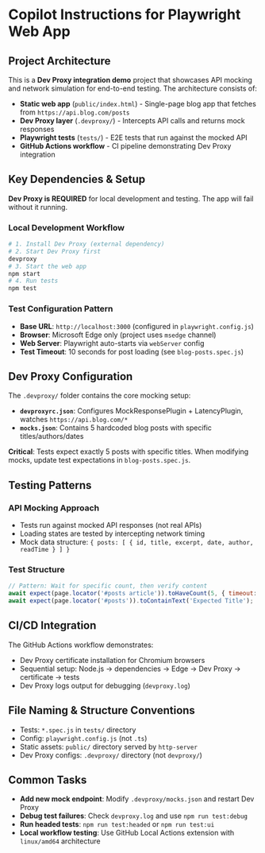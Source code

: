 # Copilot Instructions for Playwright Web App

## Project Architecture

This is a **Dev Proxy integration demo** project that showcases API mocking and network simulation for end-to-end testing. The architecture consists of:

- **Static web app** (`public/index.html`) - Single-page blog app that fetches from `https://api.blog.com/posts`
- **Dev Proxy layer** (`.devproxy/`) - Intercepts API calls and returns mock responses
- **Playwright tests** (`tests/`) - E2E tests that run against the mocked API
- **GitHub Actions workflow** - CI pipeline demonstrating Dev Proxy integration

## Key Dependencies & Setup

**Dev Proxy is REQUIRED** for local development and testing. The app will fail without it running.

### Local Development Workflow
```bash
# 1. Install Dev Proxy (external dependency)
# 2. Start Dev Proxy first
devproxy
# 3. Start the web app
npm start
# 4. Run tests
npm test
```

### Test Configuration Pattern
- **Base URL**: `http://localhost:3000` (configured in `playwright.config.js`)
- **Browser**: Microsoft Edge only (project uses `msedge` channel)
- **Web Server**: Playwright auto-starts via `webServer` config
- **Test Timeout**: 10 seconds for post loading (see `blog-posts.spec.js`)

## Dev Proxy Configuration

The `.devproxy/` folder contains the core mocking setup:

- **`devproxyrc.json`**: Configures MockResponsePlugin + LatencyPlugin, watches `https://api.blog.com/*`
- **`mocks.json`**: Contains 5 hardcoded blog posts with specific titles/authors/dates

**Critical**: Tests expect exactly 5 posts with specific titles. When modifying mocks, update test expectations in `blog-posts.spec.js`.

## Testing Patterns

### API Mocking Approach
- Tests run against mocked API responses (not real APIs)
- Loading states are tested by intercepting network timing
- Mock data structure: `{ posts: [ { id, title, excerpt, date, author, readTime } ] }`

### Test Structure
```javascript
// Pattern: Wait for specific count, then verify content
await expect(page.locator('#posts article')).toHaveCount(5, { timeout: 10000 });
await expect(page.locator('#posts')).toContainText('Expected Title');
```

## CI/CD Integration

The GitHub Actions workflow demonstrates:
- Dev Proxy certificate installation for Chromium browsers
- Sequential setup: Node.js → dependencies → Edge → Dev Proxy → certificate → tests
- Dev Proxy logs output for debugging (`devproxy.log`)

## File Naming & Structure Conventions

- Tests: `*.spec.js` in `tests/` directory
- Config: `playwright.config.js` (not `.ts`)
- Static assets: `public/` directory served by `http-server`
- Dev Proxy configs: `.devproxy/` directory (not `devproxy/`)

## Common Tasks

- **Add new mock endpoint**: Modify `.devproxy/mocks.json` and restart Dev Proxy
- **Debug test failures**: Check `devproxy.log` and use `npm run test:debug`
- **Run headed tests**: `npm run test:headed` or `npm run test:ui`
- **Local workflow testing**: Use GitHub Local Actions extension with `linux/amd64` architecture
